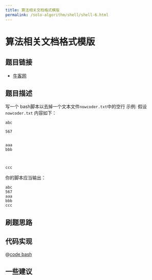 ```yaml
---
title: 算法相关文档格式模版
permalink: /solo-algorithm/shell/shell-6.html
---
```

# 算法相关文档格式模版

## 题目链接

- [牛客网](https://www.nowcoder.com/share/jump/8484115461699868025437)

## 题目描述

写一个 bash脚本以去掉一个文本文件`nowcoder.txt`中的空行
示例:
假设`nowcoder.txt` 内容如下：

```text
abc

567


aaa
bbb



ccc
```

你的脚本应当输出：

```text
abc
567
aaa
bbb
ccc
```

## 刷题思路

## 代码实现

@[code bash](@algorithm/shell/shell-1.sh)

## 一些建议
